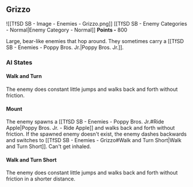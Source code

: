 ## Grizzo
![[TfSD SB - Image - Enemies - Grizzo.png]]
[[TfSD SB - Enemy Categories - Normal|Enemy Category - Normal]]
**Points -** 800

Large, bear-like enemies that hop around. They sometimes carry a [[TfSD SB - Enemies - Poppy Bros. Jr.|Poppy Bros. Jr.]].
### AI States
#### Walk and Turn
The enemy does constant little jumps and walks back and forth without friction.
#### Mount
The enemy spawns a [[TfSD SB - Enemies - Poppy Bros. Jr.#Ride Apple|Poppy Bros. Jr. - Ride Apple]] and walks back and forth without friction. If the spawned enemy doesn't exist, the enemy dashes backwards and switches to [[TfSD SB - Enemies - Grizzo#Walk and Turn Short|Walk and Turn Short]]. Can't get inhaled.
#### Walk and Turn Short
The enemy does constant little jumps and walks back and forth without friction in a shorter distance.